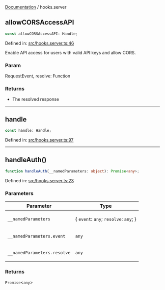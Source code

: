[Documentation](modules.md) / hooks.server

## allowCORSAccessAPI

```ts
const allowCORSAccessAPI: Handle;
```

Defined in: [src/hooks.server.ts:46](https://github.com/your-username/your-repo/tree/master/src/hooks.server.ts#L46)

Enable API access for users with valid API keys and allow CORS.

### Param

RequestEvent, resolve: Function

### Returns

- The resolved response

***

## handle

```ts
const handle: Handle;
```

Defined in: [src/hooks.server.ts:97](https://github.com/your-username/your-repo/tree/master/src/hooks.server.ts#L97)

***

## handleAuth()

```ts
function handleAuth(__namedParameters: object): Promise<any>;
```

Defined in: [src/hooks.server.ts:23](https://github.com/your-username/your-repo/tree/master/src/hooks.server.ts#L23)

### Parameters

<table>
<thead>
<tr>
<th>Parameter</th>
<th>Type</th>
</tr>
</thead>
<tbody>
<tr>
<td>

`__namedParameters`

</td>
<td>

\{ `event`: `any`; `resolve`: `any`; \}

</td>
</tr>
<tr>
<td>

`__namedParameters.event`

</td>
<td>

`any`

</td>
</tr>
<tr>
<td>

`__namedParameters.resolve`

</td>
<td>

`any`

</td>
</tr>
</tbody>
</table>

### Returns

`Promise`&lt;`any`&gt;
